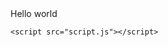 <!DOCTYPE html>
<html>
  <head>
    <meta charset="utf-8">
    <meta name="viewport" content="width=device-width">
    <title>replit</title>
    <link href="style.css" rel="stylesheet" type="text/css" />
  </head>

  <body>
      Hello world

    <script src="script.js"></script>
  </body>
</html>

